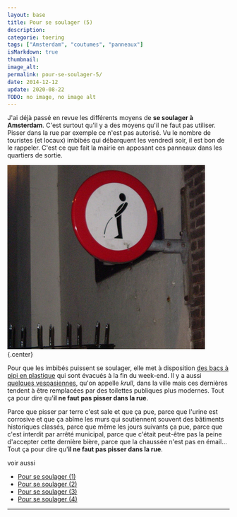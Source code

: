 ```yaml
---
layout: base
title: Pour se soulager (5)
description: 
categorie: toering
tags: ["Amsterdam", "coutumes", "panneaux"]
isMarkdown: true
thumbnail: 
image_alt: 
permalink: pour-se-soulager-5/
date: 2014-12-12
update: 2020-08-22
TODO: no image, no image alt
---
```




J'ai déjà passé en revue les différents moyens de **se soulager à Amsterdam**. C'est surtout qu'il y a des moyens qu'il ne faut pas utiliser. Pisser dans la rue par exemple ce n'est pas autorisé. Vu le nombre de touristes (et locaux) imbibés qui débarquent les vendredi soir, il est bon de le rappeler. C'est ce que fait la mairie en apposant ces panneaux dans les quartiers de sortie.

![Ne pas pisser dans la rue](se-soulager-dans-la-rue_m.jpg){.center}

Pour que les imbibés puissent se soulager, elle met à disposition [des bacs à pipi en plastique](/pour-se-soulager-3) qui sont évacués à la fin du week-end. Il y a aussi [quelques vespasiennes](/pour-se-soulager-2), qu'on appelle *krull*, dans la ville mais ces dernières tendent à être remplacées par des toilettes publiques plus modernes. Tout ça pour dire qu'**il ne faut pas pisser dans la rue**.

Parce que pisser par terre c'est sale et que ça pue, parce que l'urine est corrosive  et que ça abîme les murs qui soutiennent souvent des bâtiments historiques classés, parce que même les jours suivants ça pue, parce que c'est interdit par arrêté municipal, parce que c'était peut-être pas la peine d'accepter cette dernière bière, parce que la chaussée n'est pas en émail… Tout ça pour dire qu'**il ne faut pas pisser dans la rue**.

voir aussi  
* [Pour se soulager (1)](/pour-se-soulager-1)
* [Pour se soulager (2)](/pour-se-soulager-2)
* [Pour se soulager (3)](/pour-se-soulager-3)
* [Pour se soulager (4)](/pour-se-soulager-4)
---
<!-- post notes:
https://www.flickr.com/photos/slack13/147244988 
http://meinamsterdam.nl/admin/post.php?id=222
--->
